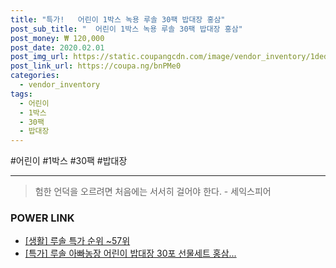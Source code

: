 ```yaml
--- 
title: "특가!   어린이 1박스 녹용 루솔 30팩 밥대장 홍삼" 
post_sub_title: "  어린이 1박스 녹용 루솔 30팩 밥대장 홍삼" 
post_money: ₩ 120,000 
post_date: 2020.02.01 
post_img_url: https://static.coupangcdn.com/image/vendor_inventory/1ded/745b93d42837aee400888567d211c7e7d038a20815572a835d7606db57f6.jpg 
post_link_url: https://coupa.ng/bnPMe0 
categories: 
  - vendor_inventory 
tags: 
  - 어린이 
  - 1박스 
  - 30팩 
  - 밥대장 
--- 
```

  #어린이 #1박스 #30팩 #밥대장 
<hr> 

> 험한 언덕을 오르려면 처음에는 서서히 걸어야 한다. - 세익스피어 


### POWER LINK

* <a href="https://blog.naver.com/sakai111/221792012845" target="_blank"> [생활] 루솔 특가 순위 ~57위</a>
* <a href="https://blog.naver.com/santokki14/221792207478" target="_blank">[특가] 루솔 아빠농장 어린이 밥대장 30포 선물세트 홍삼...</a>
